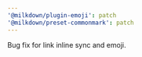 ```yaml
---
'@milkdown/plugin-emoji': patch
'@milkdown/preset-commonmark': patch
---
```


Bug fix for link inline sync and emoji.
